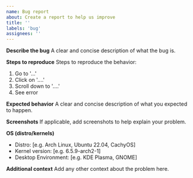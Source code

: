 ```yaml
---
name: Bug report
about: Create a report to help us improve
title: ''
labels: 'bug'
assignees: ''
---
```


**Describe the bug**
A clear and concise description of what the bug is.

**Steps to reproduce**
Steps to reproduce the behavior:
1. Go to '...'
2. Click on '....'
3. Scroll down to '....'
4. See error

**Expected behavior**
A clear and concise description of what you expected to happen.

**Screenshots**
If applicable, add screenshots to help explain your problem.

**OS (distro/kernels)**
- Distro: [e.g. Arch Linux, Ubuntu 22.04, CachyOS]
- Kernel version: [e.g. 6.5.9-arch2-1]
- Desktop Environment: [e.g. KDE Plasma, GNOME]

**Additional context**
Add any other context about the problem here.
